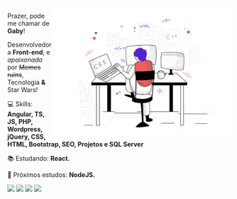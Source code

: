 <img src="image.png" min-width="400px" max-width="400px" width="400px" align="right" alt="iuricode - image">

<p align="left">
  Prazer, pode me chamar de <strong>Gaby</strong>! <br>
</p>

<p>
  Desenvolvedora <strong>Front-end</strong>, e <em>apaixonada</em> por <strike>Memes ruins</strike>, Tecnologia <strong>&</strong> Star Wars!
</p>

<p align="left">
  💻 Skills: <strong>Angular, TS, JS, PHP, Wordpress, jQuery, CSS, HTML, Bootstrap, SEO, Projetos e SQL Server</strong>
</p>

<p align="left">
  📚 Estudando: <strong>React.</strong>
</p>

<p align="left">
  📌 Próximos estudos: <strong>NodeJS.</strong>
</p>

<p align="left">

<a href="http://gabrielaribeiro.info/curriculo/" target="_blank" alt="Facebook">
<img src="https://img.shields.io/badge/-Portfolio-d39c00?style=flat-square&labelColor=d39c00&logo=Riseup&logoColor=white&link=http://gabrielaribeiro.info/curriculo/"/></a>

<a href="https://www.linkedin.com/in/gabriela-rneves" target="_blank" alt="Linkedin">
<img src="https://img.shields.io/badge/-Linkedin-blue?style=flat-square&logo=Linkedin&logoColor=white&link=https://www.linkedin.com/in/gabriela-rneves" /></a>

<a href="mailto:gabriela.rneves@outlook.com" target="_blank" alt="gabriela.rneves@outlook.com">
<img src="https://img.shields.io/badge/-Outlook-0f377f?style=flat-square&labelColor=0f377f&logo=microsoft-outlook&logoColor=white&link=gabriela.rneves@outlook.com" /></a>

<a href="https://www.facebook.com/gabriela.ribeironeves/" target="_blank" alt="Facebook">
<img src="https://img.shields.io/badge/-Facebook-4169E1?style=flat-square&labelColor=4169E1&logo=facebook&logoColor=white&link=https://www.facebook.com/gabriela.ribeironeves/"/></a>
</p>
